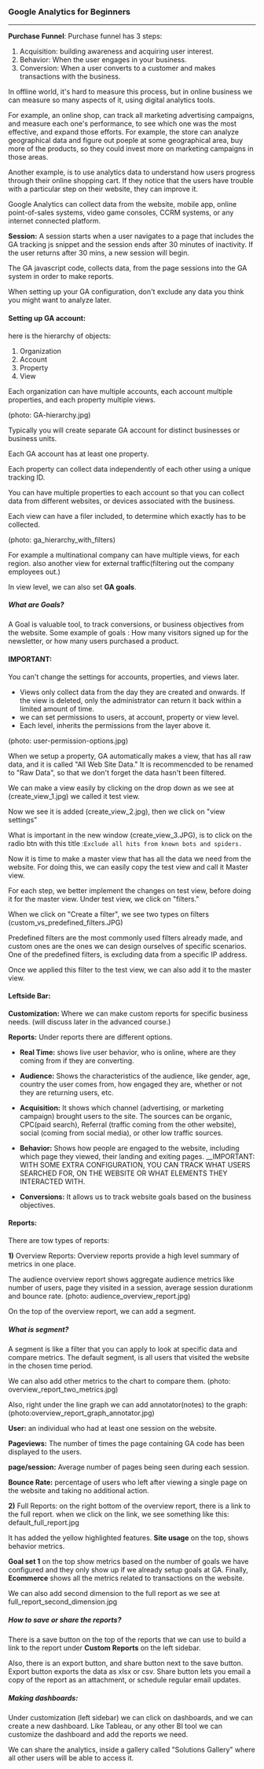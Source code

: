 ### Google Analytics for Beginners
---

__Purchase Funnel__: Purchase funnel has 3 steps:

1) Acquisition: building awareness and acquiring user interest.
2) Behavior:  When the user engages in your business.
3) Conversion: When a user converts to a customer and makes transactions with the business. 

In offline world, it's hard to measure this process, but in online business we can measure so many aspects of it, using digital analytics tools.

For example, an online shop, can track all marketing advertising campaigns, and measure each one's performance, to see which one was the most effective, and expand those efforts.  For example, the store can analyze geographical data and figure out poeple at some geographical area, buy more of the products, so they could invest more on marketing campaigns in those areas.

Another example, is to use analytics data to understand how users progress through their online shopping cart. If they notice that the users have trouble with a particular step on their website, they can improve it. 

Google Analytics can collect data from the website, mobile app, online point-of-sales systems, video game consoles, CCRM systems, or any internet connected platform. 

__Session:__ A session starts when a user navigates to a page that includes the GA tracking js snippet and the session ends after 30 minutes of inactivity. If the user returns after 30 mins, a new session will begin. 

The GA javascript code, collects data, from the page sessions into the GA system in order to make reports. 

When setting up your GA configuration, don't exclude any data you think you might want to analyze later. 

#### Setting up GA account:

here is the hierarchy of objects:

1) Organization
2) Account
3) Property
4) View

Each organization can have multiple accounts, each account multiple properties, and each property multiple views.

(photo: GA-hierarchy.jpg)

Typically you will create separate GA account for distinct businesses or business units.

Each GA account has at least one property.

Each property can collect data independently of each other using a unique tracking ID.

You can have multiple properties to each account so that you can collect data from different websites, or devices associated with the business. 

Each view can have a filer included, to determine which exactly has to be collected.

(photo: ga_hierarchy_with_filters)

For example a multinational company can have multiple views, for each region. also another view for external traffic(filtering out the company employees out.)

In view level, we can also set __GA goals__. 

##### What are Goals?

A Goal is valuable tool, to track conversions, or business objectives from the website. Some example of goals
:  How many visitors signed up for the newsletter, or how many users purchased a product.

#### IMPORTANT:
You can't change the settings for accounts, properties, and views later.

- Views only collect data from the day they are created and onwards. If the view is deleted, only the administrator can return it back within a limited amount of time. 
- we can set permissions to users, at account, property or view level.
- Each level, inherits the permissions from the layer above it.

(photo: user-permission-options.jpg)

When we setup a property, GA automatically makes a view, that has all raw data, and it is called "All Web Site Data." It is recommencded to be renamed to "Raw Data", so that we don't forget the data hasn't been filtered.

We can make a view easily by clicking on the drop down as we see at (create_view_1.jpg) we called it test view. 

Now we see it is added (create_view_2.jpg), then we click on "view settings"

What is important in the new window (create_view_3.JPG), is to click on the radio btn with this title :`Exclude all hits from known bots and spiders.`

Now it is time to make a master view that has all the data we need from the website. For doing this, we can easily copy the test view and call it Master view. 

For each step, we better implement the changes on test view, before doing it for the master view. Under test view, we click on "filters."

When we click on "Create a filter", we see two types on filters (custom_vs_predefined_filters.JPG) 

Predefined filters are the most commonly used filters already made, and custom ones are the ones we can design ourselves of specific scenarios. One of the predefined filters, is excluding data from a specific IP address.

Once we applied this filter to the test view, we can also add it to the master view. 

#### Leftside Bar:

__Customization:__ Where we can make custom reports for specific business needs. (will discuss later in the advanced course.)

__Reports:__ Under reports there are different options. 

- __Real Time:__ shows live user behavior, who is online, where are they coming from if they are converting.

- __Audience:__ Shows the characteristics of the audience, like gender, age, country the user comes from, how engaged they are, whether or not they are returning users, etc.

- __Acquisition:__ It shows which channel (advertising, or marketing campaign) brought users to the site. The sources can be organic, CPC(paid search), Referral (traffic coming from the other website), social (coming from social media), or other low traffic sources.

- __Behavior:__ Shows how people are engaged to the website, including which page they viewed, their landing and exiting pages. __IMPORTANT: WITH SOME EXTRA CONFIGURATION, YOU CAN TRACK WHAT USERS SEARCHED FOR, ON THE WEBSITE OR WHAT ELEMENTS THEY INTERACTED WITH.

- __Conversions:__ It allows us to track website goals based on the business objectives.


#### Reports:

There are tow types of reports:

__1)__ Overview Reports: Overview reports provide a high level summary of metrics in one place.

The audience overview report shows aggregate audience metrics like number of users, page they visited in a session, average session durationm and bounce rate. (photo: audience_overview_report.jpg)

On the top of the overview report, we can add a segment. 

##### What is segment? 

A segment is like a filter that you can apply to look at specific data and compare metrics. The default segment, is all users that visited the website in the chosen time period.

We can also add other metrics to the chart to compare them. (photo: overview_report_two_metrics.jpg)

Also, right under the line graph we can add annotator(notes) to the graph: (photo:overview_report_graph_annotator.jpg)

__User:__ an individual who had at least one session on the website.

__Pageviews:__ The number of times the page containing GA code has been displayed to the users.

__page/session:__ Average number of pages being seen during each session.

__Bounce Rate:__ percentage of users who left after viewing a single page on the website and taking no additional action.


 __2)__ Full Reports: on the right bottom of the overview report, there is a link to the full report. when we click on the link, we see something like this: default_full_report.jpg
 
 It has added the yellow highlighted features. __Site usage__ on the top, shows behavior metrics. 
 
 __Goal set 1__ on the top show metrics based on the number of goals we have configured and they only show up if we already setup goals at GA. Finally, __Ecommerce__ shows all the metrics related to transactions on the website.

We can also add second dimension to the full report as we see at full_report_second_dimension.jpg

##### How to save or share the reports?
 
There is a save button on the top of the reports that we can use to build a link to the report under __Custom Reports__ on the left sidebar.

Also, there is an export button, and share button next to the save button. Export button exports the data as xlsx or csv. Share button lets you email a copy of the report as an attachment, or schedule regular email updates.


##### Making dashboards:

Under customization (left sidebar) we can click on dashboards, and we can create a new dashboard. Like Tableau, or any other BI tool we can customize the dashboard and add the reports we need.

We can share the analytics, inside a gallery called "Solutions Gallery" where all other users will be able to access it.    
    



 